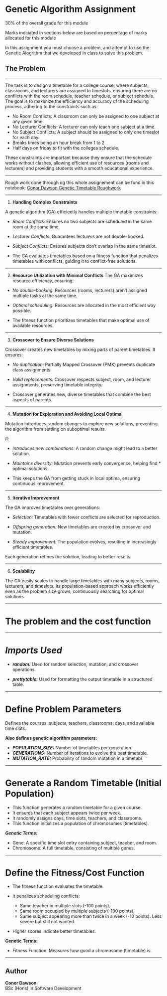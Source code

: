 # Genetic Algorithm Assignment
30% of the overall grade for this module

Marks indciated in sections below are based on percentage of marks allocated for this module

In this assignment you must choose a problem, and attempt to use the Genetic Alogrithm that we developed in class to solve this problem.



## The Problem
---

The task is to design a timetable for a college course, where subjects, classrooms, and lecturers are assigned to timeslots, ensuring there are no conflicts with the room schedule, teacher schedule, or subject schedule. The goal is to maximize the efficiency and accuracy of the scheduling process, adhering to the constraints such as:

* No Room Conflicts: A classroom can only be assigned to one subject at any given time.
* No Lecturer Conflicts: A lecturer can only teach one subject at a time.
* No Subject Conflicts: A subject should be assigned to only one timeslot for each day.
* Breaks times being an hour break from 1 to 2
* Half days on friday to fit with the colleges schedule.


These constraints are important because they ensure that the schedule works without clashes, allowing efficient use of resources (rooms and lecturers) and providing students with a smooth educational experience.

---
Rough work done through og this whole assignement can be fund in this notebook: [Conor Dawson Genetic Timetable Roughwork](https://colab.research.google.com/drive/1y4T_XFOJQrDGXN7Z9RxvTJntL_F9PKV4#scrollTo=xQVqWRm523qK)


---

1. **Handling Complex Constraints**

  A genetic algorithm (GA) efficiently handles multiple timetable constraints:

  * *Room Conflicts:* Ensures no two subjects are scheduled in the same room at the same time.

  * *Lecturer Conflicts:* Guarantees lecturers are not double-booked.

  * *Subject Conflicts:* Ensures subjects don’t overlap in the same timeslot.

  * The GA evaluates timetables based on a fitness function that penalizes timetables with conflicts, guiding it to conflict-free solutions.

---

2. **Resource Utilization with Minimal Conflicts**
  The GA maximizes resource efficiency, ensuring:

  * *No double-booking:* Resources (rooms, lecturers) aren’t assigned multiple tasks at the same time.

  * *Optimal scheduling:* Resources are allocated in the most efficient way possible.

  * The fitness function prioritizes timetables that make optimal use of available resources.

---

3. **Crossover to Ensure Diverse Solutions**

  Crossover creates new timetables by mixing parts of parent timetables. It ensures:

  * *No duplication:* Partially Mapped Crossover (PMX) prevents duplicate class assignments.

  * *Valid replacements:* Crossover respects subject, room, and lecturer assignments, preserving timetable integrity.

  * Crossover generates new, diverse timetables that combine the best aspects of parents.

---

4. **Mutation for Exploration and Avoiding Local Optima**

  Mutation introduces random changes to explore new solutions, preventing the algorithm from settling on suboptimal results.
  
  *It:*

  * *Introduces new combinations:* A random change might lead to a better solution.

  * *Maintains diversity:* Mutation prevents early convergence, helping find * optimal solutions.

  * This keeps the GA from getting stuck in local optima, ensuring continuous improvement.

---

5. **Iterative Improvement**

  The GA improves timetables over generations:

  * *Selection:* Timetables with fewer conflicts are selected for reproduction.

  * *Offspring generation:* New timetables are created by crossover and mutation.

  * *Steady improvement:* The population evolves, resulting in increasingly efficient timetables.

  Each generation refines the solution, leading to better results.

---

6. **Scalability**

  The GA easily scales to handle large timetables with many subjects, rooms, lecturers, and timeslots. Its population-based approach works efficiently even as the problem size grows, continuously searching for optimal solutions.

---

# The problem and the cost function   


---



# ***Imports Used***

* ***random:*** Used for random selection, mutation, and crossover operations.

* ***prettytable:*** Used for formatting the output timetable in a structured table.


---


# **Define Problem Parameters**

Defines the courses, subjects, teachers, classrooms, days, and available time slots.

 **Also defines genetic algorithm parameters:**
* ***POPULATION_SIZE:*** Number of timetables per generation.
* ***GENERATIONS:*** Number of iterations to evolve the best timetable.
* ***MUTATION_RATE:*** Probability of random mutation in a timetabl



---



# **Generate a Random Timetable (Initial Population)**

* This function generates a random timetable for a given course.
* It ensures that each subject appears twice per week.
* It randomly assigns days, time slots, teachers, and classrooms.
* This function initializes a population of chromosomes (timetables).

***Genetic Terms:***

* Gene: A specific time slot entry containing subject, teacher, and room.
* Chromosome: A full timetable, consisting of multiple genes.

---

# **Define the Fitness/Cost Function**

* The fitness function evaluates the timetable.
* It penalizes scheduling conflicts:

  * Same teacher in multiple slots (-100 points).
  * Same room occupied by multiple subjects (-100 points).
  * Same subject appearing more than twice in a week (-10 points). Less severe but still not wanted.

* Higher scores indicate better timetables.

**Genetic Terms:**

* Fitness Function: Measures how good a chromosome (timetable) is.
---

## Author
**Conor Dawson**  
BSc (Hons) in Software Development 
